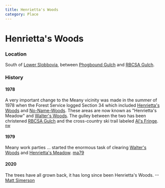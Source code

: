 ```yaml
---
title: Henrietta's Woods
category: Place
---
```

# Henrietta's Woods
### Location

South of [Lower Slobbovia](/Run/Lower-Slobbovia), between [Phogbound Gulch](Phogbound-Gulch) and [RBCSA Gulch](RBCSA-Gulch).

### History

#### 1978

A very important change to the Meany vicinity was made in the summer of 1978 when the Forest Service logged Section 34 which included [Henrietta's Woods](/Run/Henrietta's-Woods) and [No-Name-Woods](No-Name-Woods). These areas are now known as "Henrietta's Meadow" and [Walter's Woods](/Run/Walter's-Woods). The gulley between the two has been christened [RBCSA Gulch](RBCSA-Gulch) and the cross-country ski trail labeled [Al's Fringe](/Run/Al's-Fringe). <sup>[nw][]</sup>

#### 1979

Meany work parties ... started the enormous task of clearing [Walter's Woods](/Run/Walter's-Woods) and [Henrietta's Meadow](/Run/Henrietta's-Meadow). [ma79][]

#### 2020

The trees have all grown back, it has long since been Henrietta's Woods. --[Matt Simerson](/Person/Matt-Simerson)



[ma78]: Mountaineer-Annual#1978
[ma79]: Mountaineer-Annual#1979
[map]: Meany-Map
[nw]: Names-Walt "Meany Names by Walter Little, 1984"
